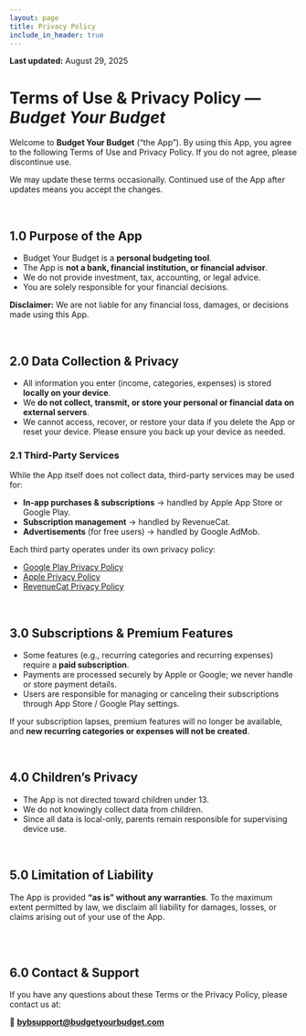 ```yaml
---
layout: page
title: Privacy Policy
include_in_header: true
---
```


**Last updated:** August 29, 2025

# Terms of Use & Privacy Policy — _Budget Your Budget_

Welcome to **Budget Your Budget** (“the App”). By using this App, you agree to the following Terms of Use and Privacy Policy. If you do not agree, please discontinue use.

We may update these terms occasionally. Continued use of the App after updates means you accept the changes.

<br>

## 1.0 Purpose of the App

- Budget Your Budget is a **personal budgeting tool**.
- The App is **not a bank, financial institution, or financial advisor**.
- We do not provide investment, tax, accounting, or legal advice.
- You are solely responsible for your financial decisions.

**Disclaimer:** We are not liable for any financial loss, damages, or decisions made using this App.

<br>

## 2.0 Data Collection & Privacy

- All information you enter (income, categories, expenses) is stored **locally on your device**.
- We **do not collect, transmit, or store your personal or financial data on external servers**.
- We cannot access, recover, or restore your data if you delete the App or reset your device. Please ensure you back up your device as needed.

### 2.1 Third-Party Services

While the App itself does not collect data, third-party services may be used for:

- **In-app purchases & subscriptions** → handled by Apple App Store or Google Play.
- **Subscription management** → handled by RevenueCat.
- **Advertisements** (for free users) → handled by Google AdMob.

Each third party operates under its own privacy policy:

- [Google Play Privacy Policy](https://policies.google.com/privacy)
- [Apple Privacy Policy](https://www.apple.com/legal/privacy/)
- [RevenueCat Privacy Policy](https://www.revenuecat.com/privacy)

<br>

## 3.0 Subscriptions & Premium Features

- Some features (e.g., recurring categories and recurring expenses) require a **paid subscription**.
- Payments are processed securely by Apple or Google; we never handle or store payment details.
- Users are responsible for managing or canceling their subscriptions through App Store / Google Play settings.

If your subscription lapses, premium features will no longer be available, and **new recurring categories or expenses will not be created**.

<br>

## 4.0 Children’s Privacy

- The App is not directed toward children under 13.
- We do not knowingly collect data from children.
- Since all data is local-only, parents remain responsible for supervising device use.

<br>

## 5.0 Limitation of Liability

The App is provided **“as is” without any warranties**. To the maximum extent permitted by law, we disclaim all liability for damages, losses, or claims arising out of your use of the App.

<br>

<br>

## 6.0 Contact & Support

If you have any questions about these Terms or the Privacy Policy, please contact us at:

📧 **bybsupport@budgetyourbudget.com**
